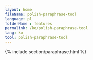 ```yaml
---
layout: home
fileName: polish-paraphrase-tool
language: pl
folderName : features
permalink: /ko/polish-paraphrase-tool
lang: ko
tool: polish-paraphrase-tool
---
```

{% include section/paraphrase.html %}
